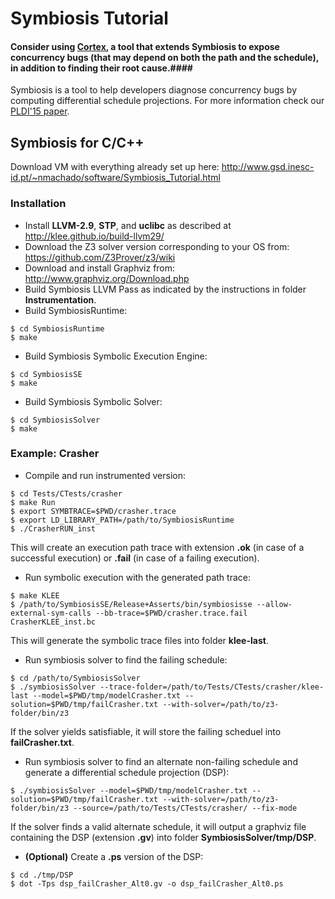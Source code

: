 # Symbiosis Tutorial

#### Consider using [Cortex](https://github.com/nunomachado/cortex-tool), a tool that extends Symbiosis to expose concurrency bugs (that may depend on both the path and the schedule), in addition to finding their root cause.####

Symbiosis is a tool to help developers diagnose concurrency bugs by computing differential schedule projections. For more information check our [PLDI'15 paper](http://www.gsd.inesc-id.pt/~nmachado/papers/pldi15-nmachado.pdf).

## Symbiosis for C/C++

Download VM with everything already set up here: http://www.gsd.inesc-id.pt/~nmachado/software/Symbiosis_Tutorial.html 

### Installation 
* Install **LLVM-2.9**, **STP**, and **uclibc** as described at http://klee.github.io/build-llvm29/
* Download the Z3 solver version corresponding to your OS from: https://github.com/Z3Prover/z3/wiki
* Download and install Graphviz from: http://www.graphviz.org/Download.php
* Build Symbiosis LLVM Pass as indicated by the instructions in folder **Instrumentation**.
* Build SymbiosisRuntime:
```
$ cd SymbiosisRuntime
$ make
```
* Build Symbiosis Symbolic Execution Engine:
```
$ cd SymbiosisSE
$ make
```
* Build Symbiosis Symbolic Solver:
```
$ cd SymbiosisSolver
$ make
```

### Example: Crasher
* Compile and run instrumented version: 
```
$ cd Tests/CTests/crasher 
$ make Run
$ export SYMBTRACE=$PWD/crasher.trace
$ export LD_LIBRARY_PATH=/path/to/SymbiosisRuntime
$ ./CrasherRUN_inst
```
This will create an execution path trace with extension **.ok** (in case of a successful execution) or **.fail** (in case of a failing execution). 

* Run symbolic execution with the generated path trace:
```
$ make KLEE
$ /path/to/SymbiosisSE/Release+Asserts/bin/symbiosisse --allow-external-sym-calls --bb-trace=$PWD/crasher.trace.fail CrasherKLEE_inst.bc
```
This will generate the symbolic trace files into folder **klee-last**.

* Run symbiosis solver to find the failing schedule:
```
$ cd /path/to/SymbiosisSolver
$ ./symbiosisSolver --trace-folder=/path/to/Tests/CTests/crasher/klee-last --model=$PWD/tmp/modelCrasher.txt --solution=$PWD/tmp/failCrasher.txt --with-solver=/path/to/z3-folder/bin/z3
```
If the solver yields satisfiable, it will store the failing scheduel into **failCrasher.txt**.

* Run symbiosis solver to find an alternate non-failing schedule and generate a differential schedule projection (DSP):
```
$ ./symbiosisSolver --model=$PWD/tmp/modelCrasher.txt --solution=$PWD/tmp/failCrasher.txt --with-solver=/path/to/z3-folder/bin/z3 --source=/path/to/Tests/CTests/crasher/ --fix-mode
```
If the solver finds a valid alternate schedule, it will output a graphviz file containing the DSP (extension **.gv**) into folder **SymbiosisSolver/tmp/DSP**.
* **(Optional)** Create a **.ps** version of the DSP:
```
$ cd ./tmp/DSP
$ dot -Tps dsp_failCrasher_Alt0.gv -o dsp_failCrasher_Alt0.ps
```
